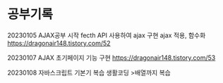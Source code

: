 # 공부기록
20230105
AJAX공부 시작
fecth  API 사용하여 ajax 구현
ajax 적용, 함수화
https://dragonair148.tistory.com/52

20230107 
AJAX 초기페이지 기능 구현 
https://dragonair148.tistory.com/53

20230108
자바스크립트 기본기 복습
생활코딩 >배열까지 복습
